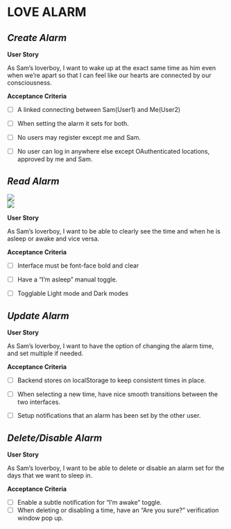 # LOVE ALARM


## ***Create Alarm***

**User Story**

As Sam’s loverboy, I want to wake up at the exact same time as him even when we’re apart so that I can feel like our hearts are connected by our consciousness.

**Acceptance Criteria**
- [ ] A linked connecting between Sam(User1) and Me(User2)
- [ ] When setting the alarm it sets for both. 
- [ ] No users may register except me and Sam.
- [ ] No user can log in anywhere else except OAuthenticated locations, approved by me and Sam.



## ***Read Alarm***

<img src=https://i.imgur.com/ijFmc3Z.gif>
<br>
<img src=https://i.imgur.com/6S9v6bx.gif>

**User Story**

As Sam’s loverboy, I want to be able to clearly see the time and when he is asleep or awake and vice versa. 

**Acceptance Criteria**
- [ ] Interface must be font-face bold and clear
- [ ] Have a “I’m asleep” manual toggle.
- [ ] Togglable Light mode and Dark modes



## ***Update Alarm***

**User Story**

As Sam’s loverboy, I want to have the option of changing the alarm time, and set multiple if needed. 

**Acceptance Criteria**
- [ ] Backend stores on localStorage to keep consistent times in place.
- [ ] When selecting a new time, have nice smooth transitions between the two interfaces.
- [ ] Setup notifications that an alarm has been set by the other user.



## ***Delete/Disable Alarm***

**User Story**

As Sam’s loverboy, I want to be able to delete or disable an alarm set for the days that we want to sleep in.

**Acceptance Criteria**
- [ ] Enable a subtle notification for “I’m awake” toggle.
- [ ] When deleting or disabling a time, have an “Are you sure?” verification window pop up.
